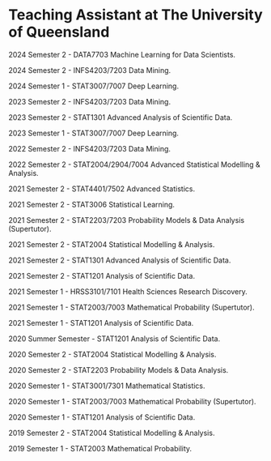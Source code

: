 # Teaching Assistant at The University of Queensland

2024 Semester 2 - DATA7703 Machine Learning for Data Scientists.

2024 Semester 2 - INFS4203/7203 Data Mining. 

2024 Semester 1 - STAT3007/7007 Deep Learning.

2023 Semester 2 - INFS4203/7203 Data Mining.

2023 Semester 2 - STAT1301 Advanced Analysis of Scientific Data.

2023 Semester 1 - STAT3007/7007 Deep Learning.

2022 Semester 2 - INFS4203/7203 Data Mining.

2022 Semester 2 - STAT2004/2904/7004 Advanced Statistical Modelling & Analysis.

2021 Semester 2 - STAT4401/7502 Advanced Statistics.

2021 Semester 2 - STAT3006 Statistical Learning.

2021 Semester 2 - STAT2203/7203 Probability Models & Data Analysis (Supertutor).

2021 Semester 2 - STAT2004 Statistical Modelling & Analysis.

2021 Semester 2 - STAT1301 Advanced Analysis of Scientific Data.

2021 Semester 2 - STAT1201 Analysis of Scientific Data.

2021 Semester 1 - HRSS3101/7101 Health Sciences Research Discovery.

2021 Semester 1 - STAT2003/7003 Mathematical Probability (Supertutor).

2021 Semester 1 - STAT1201 Analysis of Scientific Data.

2020 Summer Semester - STAT1201 Analysis of Scientific Data.

2020 Semester 2 - STAT2004 Statistical Modelling & Analysis.

2020 Semester 2 - STAT2203 Probability Models & Data Analysis.

2020 Semester 1 - STAT3001/7301 Mathematical Statistics.

2020 Semester 1 - STAT2003/7003 Mathematical Probability (Supertutor).

2020 Semester 1 - STAT1201 Analysis of Scientific Data.

2019 Semester 2 - STAT2004 Statistical Modelling & Analysis.

2019 Semester 1 - STAT2003 Mathematical Probability.
